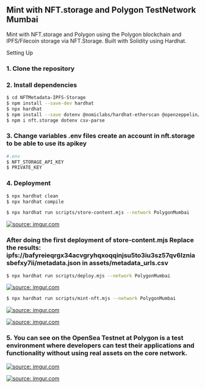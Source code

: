  ## Mint with NFT.storage and Polygon TestNetwork Mumbai  

Mint with NFT.storage and Polygon using the Polygon blockchain and IPFS/Filecoin storage via NFT.Storage. Built with Solidity using Hardhat.

 Setting Up

### 1. Clone the repository

### 2. Install dependencies

```bash
$ cd NFTMetadata-IPFS-Storage
$ npm install --save-dev hardhat
$ npx hardhat
$ npm install --save dotenv @nomiclabs/hardhat-etherscan @openzeppelin/contracts @nomicfoundation/hardhat-chai-matchers @nomicfoundation/hardhat-toolbox @nomiclabs/hardhat-ethers
$ npm i nft.storage dotenv csv-parse
```
### 3. Change variables .env files create an account in nft.storage to be able to use its apikey
```bash
#.env
$ NFT_STORAGE_API_KEY
$ PRIVATE_KEY
```

### 4. Deployment
```bash
$ npx hardhat clean
$ npx hardhat compile
```
```bash
$ npx hardhat run scripts/store-content.mjs --network PolygonMumbai
```
<a href="https://imgur.com/t8BSlNR"><img src="https://i.imgur.com/t8BSlNR.gif" title="source: imgur.com" /></a>

### After doing the first deployment of store-content.mjs Replace the results: ipfs://bafyreieqrgx34acvgryhqxoqqinjsu5to3iu3sz57qv6lzniasbefxy7ii/metadata.json  in  assets/metadata_urls.csv


```bash
$ npx hardhat run scripts/deploy.mjs --network PolygonMumbai 
```
<a href="https://imgur.com/VGQxUDt"><img src="https://i.imgur.com/VGQxUDt.gif" title="source: imgur.com" /></a>

```bash
$ npx hardhat run scripts/mint-nft.mjs --network PolygonMumbai
```
<a href="https://imgur.com/S4LEnC3"><img src="https://i.imgur.com/S4LEnC3.gif" title="source: imgur.com" /></a>


<a href="https://imgur.com/ZTnGVlk"><img src="https://i.imgur.com/ZTnGVlk.png" title="source: imgur.com" /></a>


### 5. You can see on the OpenSea Testnet at Polygon is a test environment where developers can test their applications and functionality without using real assets on the core network. 


<a href="https://imgur.com/u6pqsBc"><img src="https://i.imgur.com/u6pqsBc.png" title="source: imgur.com" /></a>


<a href="https://imgur.com/tZA937p"><img src="https://i.imgur.com/tZA937p.png" title="source: imgur.com" /></a>



















































































